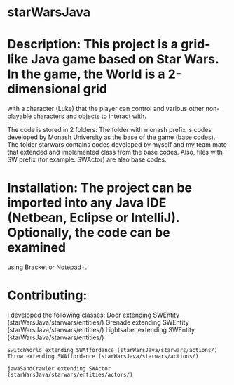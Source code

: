 # starWarsJava

# Description: This project is a grid-like Java game based on Star Wars. In the game, the World is a 2-dimensional grid 
with a character (Luke) that the player can control and various other non-playable characters and objects to interact with.

The code is stored in 2 folders: 
  The folder with monash prefix is codes developed by Monash University as the base of the game (base codes).
  The folder starwars contains codes developed by myself and my team mate that extended and implemented class from the base codes.
  Also, files with SW prefix (for example: SWActor) are also base codes.
  
# Installation: The project can be imported into any Java IDE (Netbean, Eclipse or IntelliJ). Optionally, the code can be examined 
using Bracket or Notepad+.

# Contributing: 
  I developed the following classes:
    Door extending SWEntity (starWarsJava/starwars/entities/)
    Grenade extending SWEntity (starWarsJava/starwars/entities/)
    Lightsaber extending SWEntity (starWarsJava/starwars/entities/)
    
    SwitchWorld extending SWAffordance (starWarsJava/starwars/actions/)
    Throw extending SWAffordance (starWarsJava/starwars/actions/)
    
    jawaSandCrawler extending SWActor (starWarsJava/starwars/entities/actors/)


